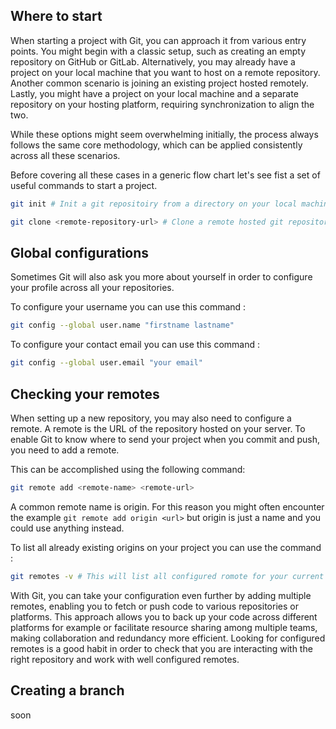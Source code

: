 
## Where to start

When starting a project with Git, you can approach it from various entry points. You might begin with a classic setup, such as creating an empty repository on GitHub or GitLab. Alternatively, you may already have a project on your local machine that you want to host on a remote repository. Another common scenario is joining an existing project hosted remotely. Lastly, you might have a project on your local machine and a separate repository on your hosting platform, requiring synchronization to align the two.

While these options might seem overwhelming initially, the process always follows the same core methodology, which can be applied consistently across all these scenarios.

Before covering all these cases in a generic flow chart let's see fist a set of useful commands to start a project. 

```sh
git init # Init a git repositoiry from a directory on your local machine
```

```sh
git clone <remote-repository-url> # Clone a remote hosted git repository on your local machine
```

##  Global configurations

Sometimes Git will also ask you more about yourself in order to configure your profile across all your repositories. 

To configure your username you can use this command :

```sh
git config --global user.name "firstname lastname"
```

To configure your contact email you can use this command :

```sh
git config --global user.email "your email"
```

## Checking your remotes

When setting up a new repository, you may also need to configure a remote. A remote is the URL of the repository hosted on your server. To enable Git to know where to send your project when you commit and push, you need to add a remote. 

This can be accomplished using the following command:

```sh
git remote add <remote-name> <remote-url> 
```

A common remote name is origin. For this reason you might often encounter the example `git remote add origin <url>` but origin is just a name and you could use anything instead. 

To list all already existing origins on your project you can use the command : 

```sh
git remotes -v # This will list all configured romote for your current repository
```

With Git, you can take your configuration even further by adding multiple remotes, enabling you to fetch or push code to various repositories or platforms. This approach allows you to back up your code across different platforms for example or facilitate resource sharing among multiple teams, making collaboration and redundancy more efficient.
Looking for configured remotes is a good habit in order to check that you are interacting with the right repository and work with well configured remotes. 

## Creating a branch

soon